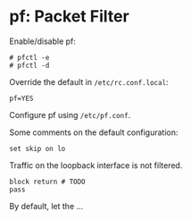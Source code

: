 # pf: Packet Filter

Enable/disable pf:

    # pfctl -e
    # pfctl -d

Override the default in `/etc/rc.conf.local`:

    pf=YES

Configure pf using `/etc/pf.conf`.

Some comments on the default configuration:

    set skip on lo

Traffic on the loopback interface is not filtered.

    block return # TODO
    pass

By default, let the ...
